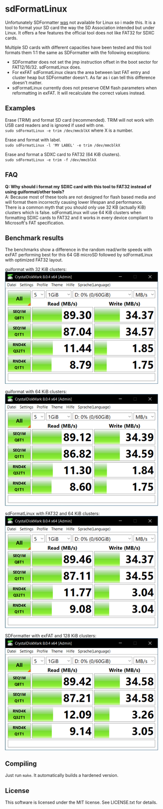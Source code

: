 # sdFormatLinux
Unfortunately SDFormatter [was](https://www.sdcard.org/downloads/sd-memory-card-formatter-for-linux) not available for Linux so i made this. It is a tool to format your SD card the way the SD Association intended but under Linux. It offers a few features the official tool does not like FAT32 for SDXC cards.

Multiple SD cards with different capacities have been tested and this tool formats them 1:1 the same as SDFormatter with the following exceptions:
* SDFormatter does not set the jmp instruction offset in the boot sector for FAT12/16/32. sdFormatLinux does.
* For exFAT sdFormatLinux clears the area between last FAT entry and cluster heap but SDFormatter doesn't. As far as i can tell this difference doesn't matter.
* sdFormatLinux currently does not preserve OEM flash parameters when reformatting in exFAT. It will recalculate the correct values instead.

## Examples
Erase (TRIM) and format SD card (recommended). TRIM will not work with USB card readers and is ignored if used with one.  
`sudo sdFormatLinux -e trim /dev/mmcblkX` where X is a number.

Erase and format with label.  
`sudo sdFormatLinux -l 'MY LABEL' -e trim /dev/mmcblkX`

Erase and format a SDXC card to FAT32 (64 KiB clusters).  
`sudo sdFormatLinux -e trim -f /dev/mmcblkX`

## FAQ
**Q: Why should i format my SDXC card with this tool to FAT32 instead of using guiformat/other tools?**\
A: Because most of these tools are not designed for flash based media and will format them incorrectly causing lower lifespan and performance.  
There is a common myth that you should only use 32 KB (actually KiB) clusters which is false. sdFormatLinux will use 64 KiB clusters when formatting SDXC cards to FAT32 and it works in every device compliant to Microsoft's FAT specification.

## Benchmark results
The benchmarks show a difference in the random read/write speeds with exFAT performing best for this 64 GB microSD followed by sdFormatLinux with optimized FAT32 layout.

guiformat with 32 KiB clusters:  
![guiformat 32 KiB clusters](https://github.com/profi200/sdFormatLinux/blob/master/res/guiformat_32KiB.png?raw=true "guiformat 32 KiB clusters")

guiformat with 64 KiB clusters:  
![guiformat 64 KiB clusters](https://github.com/profi200/sdFormatLinux/blob/master/res/guiformat_64KiB.png?raw=true "guiformat 64 KiB clusters")

sdFormatLinux with FAT32 and 64 KiB clusters:  
![sdFormatLinux FAT32 64 KiB clusters](https://github.com/profi200/sdFormatLinux/blob/master/res/sdFormatLinux_force_FAT32_64KiB.png?raw=true "sdFormatLinux FAT32 64 KiB clusters")

SDFormatter with exFAT and 128 KiB clusters:  
![SDFormatter exFAT 128 KiB clusters](https://github.com/profi200/sdFormatLinux/blob/master/res/SDFormatter_exFAT_128KiB.png?raw=true "SDFormatter exFAT 128 KiB clusters")

## Compiling
Just run `make`. It automatically builds a hardened version.

## License
This software is licensed under the MIT license. See LICENSE.txt for details.
